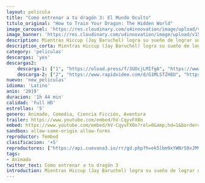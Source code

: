 ```yaml
---
layout: pelicula
title: "Como entrenar a tu dragón 3: El Mundo Oculto"
titulo_original: "How to Train Your Dragon: The Hidden World"
image_carousel: 'https://res.cloudinary.com/u4innovation/image/upload/v1559364555/dragon3-poster-min_kpwtoy.jpg'
image_banner: 'https://res.cloudinary.com/u4innovation/image/upload/v1559364560/dragon3banner-min_s2qqmi.jpg'
description: Mientras Hiccup (Jay Baruchel) logra su sueño de lograr una utopía pacífica entre los dragones, la aparición de una pareja sin domar hace que Toothless, el furia nocturna, se aleje. Cuando el peligro aumente en casa y el reinado de Hiccup como líder sea puesto a prueba, ambos deberán tomar decisiones imposibles para salvar a los suyos.
description_corta: Mientras Hiccup (Jay Baruchel) logra su sueño de lograr una utopía pacífica entre los dragones, la aparición de una pareja sin domar hace que Toothless, el furia nocturna, se aleje. Cuando el peligro aumente en casa y el reinado de Hiccup como líder sea puesto a prueba, ambos deberán tomar decisiones imposibles para salvar a los suyos.
category: 'peliculas'
descargas: 'yes'
descargas2:
    descarga-1: ["1", "https://oload.press/f/3UOcjLMIfgA", "https://www.google.com/s2/favicons?domain=openload.co","OpenLoad","https://res.cloudinary.com/imbriitneysam/image/upload/v1541473684/mexico.png", "Latino", "Full HD"]
    descarga-2: ["2", "https://www.rapidvideo.com/d/G1MLSTZH8U", "https://www.google.com/s2/favicons?domain=www.rapidvideo.com","RapidVideo","https://res.cloudinary.com/imbriitneysam/image/upload/v1541473684/mexico.png", "Latino", "Full HD"]
nuevo: 'new_peliculas'
idioma: 'Latino'
anio: '2019'
duracion: '1h 44 min'
calidad: 'Full HD'
estrellas: '5'
genero: Animado, Comedia, Ciencia Ficción, Aventura
trailer: https://www.youtube.com/embed/hV-CqyvFX0o
embed: https://www.youtube.com/embed/hV-CqyvFX0o?rel=0&amp;hd=1&border=0&wmode=opaque&enablejsapi=1&modestbranding=1&controls=1&showinfo=1
sandbox: allow-same-origin allow-forms
reproductor: fembed
clasificacion: '+5'
reproductores: ["https://api.cuevana3.io/rr/gd.php?h=ek5lbm9xYWNrS0xJMVp5b21KREk0dFBLbjVkaHhkRGdrOG1jbnBpUnhhS1Z5cXBqbVpiUzM1aVpqWmlieGRqWHJhK1psbzNWcXI2NnJuZUtnYXJRcHJPU3FadVkyUT09"]
tags:
- Animado
twitter_text: Como entrenar a tu dragón 3
introduction: Mientras Hiccup (Jay Baruchel) logra su sueño de lograr una utopía pacífica entre los dragones, la aparición de una pareja sin domar hace que Toothless, el furia nocturna, se aleje. Cuando el peligro aumente en casa y el reinado de Hiccup como líder sea puesto a prueba, ambos deberán tomar decisiones imposibles para salvar a los suyos.
---
```












